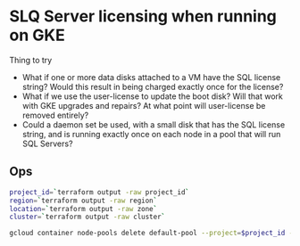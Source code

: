 # SLQ Server licensing when running on GKE

Thing to try

* What if one or more data disks attached to a VM have the SQL license string? Would this result in being charged exactly once for the license?
* What if we use the user-license to update the boot disk? Will that work with GKE upgrades and repairs? At what point will user-license be removed entirely?
* Could a daemon set be used, with a small disk that has the SQL license string, and is running exactly once on each node in a pool that will run SQL Servers?

## Ops

```sh
project_id=`terraform output -raw project_id`
region=`terraform output -raw region`
location=`terraform output -raw zone`
cluster=`terraform output -raw cluster`

gcloud container node-pools delete default-pool --project=$project_id --cluster=$cluster --location=$location --quiet

```